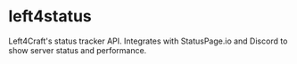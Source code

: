 # left4status
Left4Craft's status tracker API. Integrates with StatusPage.io and Discord to show server status and performance.
